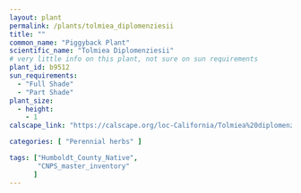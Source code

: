 ```yaml
---
layout: plant                                                              
permalink: /plants/tolmiea_diplomenziesii
title: ""
common_name: "Piggyback Plant"
scientific_name: "Tolmiea Diplomenziesii"
# very little info on this plant, not sure on sun requirements
plant_id: b9512
sun_requirements:
  - "Full Shade"
  - "Part Shade"
plant_size:
  - height: 
    - 1
calscape_link: "https://calscape.org/loc-California/Tolmiea%20diplomenziesii(%20)"

categories: [ "Perennial herbs" ]

tags: ["Humboldt_County_Native",
       "CNPS_master_inventory"
      ]
---
```



